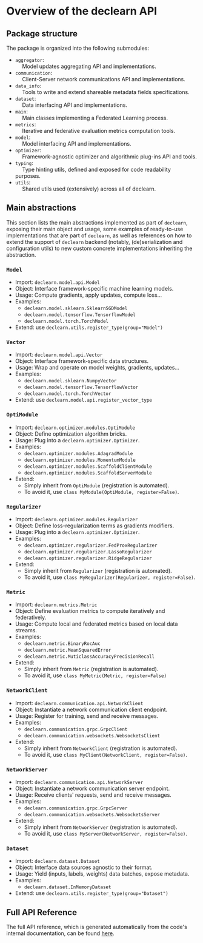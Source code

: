 # Overview of the declearn API

## Package structure

The package is organized into the following submodules:

- `aggregator`:<br/>
  &emsp; Model updates aggregating API and implementations.
- `communication`:<br/>
  &emsp; Client-Server network communications API and implementations.
- `data_info`:<br/>
  &emsp; Tools to write and extend shareable metadata fields specifications.
- `dataset`:<br/>
  &emsp; Data interfacing API and implementations.
- `main`:<br/>
  &emsp; Main classes implementing a Federated Learning process.
- `metrics`:<br/>
  &emsp; Iterative and federative evaluation metrics computation tools.
- `model`:<br/>
  &emsp; Model interfacing API and implementations.
- `optimizer`:<br/>
  &emsp; Framework-agnostic optimizer and algorithmic plug-ins API and tools.
- `typing`:<br/>
  &emsp; Type hinting utils, defined and exposed for code readability purposes.
- `utils`:<br/>
  &emsp; Shared utils used (extensively) across all of declearn.

## Main abstractions

This section lists the main abstractions implemented as part of
`declearn`, exposing their main object and usage, some examples
of ready-to-use implementations that are part of `declearn`, as
well as references on how to extend the support of `declearn`
backend (notably, (de)serialization and configuration utils) to
new custom concrete implementations inheriting the abstraction.

### `Model`
- Import: `declearn.model.api.Model`
- Object: Interface framework-specific machine learning models.
- Usage: Compute gradients, apply updates, compute loss...
- Examples:
    - `declearn.model.sklearn.SklearnSGDModel`
    - `declearn.model.tensorflow.TensorflowModel`
    - `declearn.model.torch.TorchModel`
- Extend: use `declearn.utils.register_type(group="Model")`

### `Vector`
- Import: `declearn.model.api.Vector`
- Object: Interface framework-specific data structures.
- Usage: Wrap and operate on model weights, gradients, updates...
- Examples:
    - `declearn.model.sklearn.NumpyVector`
    - `declearn.model.tensorflow.TensorflowVector`
    - `declearn.model.torch.TorchVector`
- Extend: use `declearn.model.api.register_vector_type`

### `OptiModule`
- Import: `declearn.optimizer.modules.OptiModule`
- Object: Define optimization algorithm bricks.
- Usage: Plug into a `declearn.optimizer.Optimizer`.
- Examples:
    - `declearn.optimizer.modules.AdagradModule`
    - `declearn.optimizer.modules.MomentumModule`
    - `declearn.optimizer.modules.ScaffoldClientModule`
    - `declearn.optimizer.modules.ScaffoldServerModule`
- Extend:
    - Simply inherit from `OptiModule` (registration is automated).
    - To avoid it, use `class MyModule(OptiModule, register=False)`.

### `Regularizer`
- Import: `declearn.optimizer.modules.Regularizer`
- Object: Define loss-regularization terms as gradients modifiers.
- Usage: Plug into a `declearn.optimizer.Optimizer`.
- Examples:
    - `declearn.optimizer.regularizer.FedProxRegularizer`
    - `declearn.optimizer.regularizer.LassoRegularizer`
    - `declearn.optimizer.regularizer.RidgeRegularizer`
- Extend:
    - Simply inherit from `Regularizer` (registration is automated).
    - To avoid it, use `class MyRegularizer(Regularizer, register=False)`.

### `Metric`
- Import: `declearn.metrics.Metric`
- Object: Define evaluation metrics to compute iteratively and federatively.
- Usage: Compute local and federated metrics based on local data streams.
- Examples:
    - `declearn.metric.BinaryRocAuc`
    - `declearn.metric.MeanSquaredError`
    - `declearn.metric.MuticlassAccuracyPrecisionRecall`
- Extend:
    - Simply inherit from `Metric` (registration is automated).
    - To avoid it, use `class MyMetric(Metric, register=False)`

### `NetworkClient`
- Import: `declearn.communication.api.NetworkClient`
- Object: Instantiate a network communication client endpoint.
- Usage: Register for training, send and receive messages.
- Examples:
    - `declearn.communication.grpc.GrpcClient`
    - `declearn.communication.websockets.WebsocketsClient`
- Extend:
    - Simply inherit from `NetworkClient` (registration is automated).
    - To avoid it, use `class MyClient(NetworkClient, register=False)`.

### `NetworkServer`
- Import: `declearn.communication.api.NetworkServer`
- Object: Instantiate a network communication server endpoint.
- Usage: Receive clients' requests, send and receive messages.
- Examples:
    - `declearn.communication.grpc.GrpcServer`
    - `declearn.communication.websockets.WebsocketsServer`
- Extend:
    - Simply inherit from `NetworkServer` (registration is automated).
    - To avoid it, use `class MyServer(NetworkServer, register=False)`.

### `Dataset`
- Import: `declearn.dataset.Dataset`
- Object: Interface data sources agnostic to their format.
- Usage: Yield (inputs, labels, weights) data batches, expose metadata.
- Examples:
    - `declearn.dataset.InMemoryDataset`
- Extend: use `declearn.utils.register_type(group="Dataset")`

## Full API Reference

The full API reference, which is generated automatically from the code's
internal documentation, can be found [here](../api-reference/index.md).
